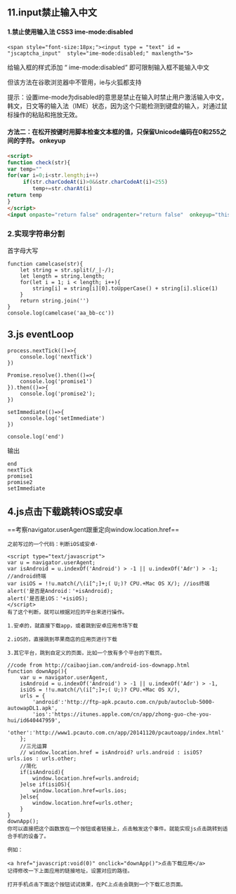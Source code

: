 ## 11.input禁止输入中文

 #### 1.禁止使用输入法 CSS3 ime-mode:disabled

```
<span style="font-size:18px;"><input type = "text" id = "jscaptcha_input"  style="ime-mode:disabled;" maxlength="5>
```

给输入框的样式添加 “ ime-mode:disabled” 即可限制输入框不能输入中文

但该方法在谷歌浏览器中不管用，ie与火狐都支持

 提示：设置ime-mode为disabled的意思是禁止在输入时禁止用户激活输入中文，韩文，日文等的输入法（IME）状态，因为这个只能检测到键盘的输入，对通过鼠标操作的粘贴和拖放无效。

#### 方法二：在松开按键时用脚本检查文本框的值，只保留Unicode编码在0和255之间的字符。 onkeyup

```html
<script> 
function check(str){ 
var temp="" 
for(var i=0;i<str.length;i++) 
     if(str.charCodeAt(i)>0&&str.charCodeAt(i)<255) 
        temp+=str.charAt(i) 
return temp 
} 
</script> 
<input onpaste="return false" ondragenter="return false"  onkeyup="this.value=check(this.value)">
```

 ### 2.实现字符串分割

首字母大写

```
function camelcase(str){
    let string = str.split(/_|-/);
    let length = string.length;
    for(let i = 1; i < length; i++){
        string[i] = string[i][0].toUpperCase() + string[i].slice(1)
    }
    return string.join('')
}
console.log(camelcase('aa_bb-cc'))
```

## 3.js eventLoop

````
process.nextTick(()=>{
    console.log('nextTick')
})

Promise.resolve().then(()=>{
    console.log('promise1')
}).then(()=>{
    console.log('promise2');
})

setImmediate(()=>{
    console.log('setImmediate')
})

console.log('end')
````

输出

```
end
nextTick
promise1
promise2
setImmediate
```



## 4.js点击下载跳转iOS或安卓

==考察navigator.userAgent跟重定向window.location.href==

```
之前写过的一个代码：判断iOS或安卓·

<script type="text/javascript">
var u = navigator.userAgent;
var isAndroid = u.indexOf('Android') > -1 || u.indexOf('Adr') > -1; //android终端
var isiOS = !!u.match(/\(i[^;]+;( U;)? CPU.+Mac OS X/); //ios终端
alert('是否是Android：'+isAndroid);
alert('是否是iOS：'+isiOS);
</script>
有了这个判断，就可以根据对应的平台来进行操作。

1.安卓的，就直接下载app，或者跳到安卓应用市场下载

2.iOS的，直接跳到苹果商店的应用页进行下载

3.其它平台，跳到自定义的页面，比如一个放有多个平台的下载页。

//code from http://caibaojian.com/android-ios-downapp.html
function downApp(){
	var u = navigator.userAgent, 
	isAndroid = u.indexOf('Android') > -1 || u.indexOf('Adr') > -1,
	isiOS = !!u.match(/\(i[^;]+;( U;)? CPU.+Mac OS X/),
	urls = {
		'android':'http://ftp-apk.pcauto.com.cn/pub/autoclub-5000-autowapDL1.apk',
		'ios':'https://itunes.apple.com/cn/app/zhong-guo-che-you-hui/id640447959',
		'other':'http://www1.pcauto.com.cn/app/20141120/pcautoapp/index.html'
	};
	//三元运算
	// window.location.href = isAndroid? urls.android : isiOS? urls.ios : urls.other;
	//简化
	if(isAndroid){
		window.location.href=urls.android;
	}else if(isiOS){
		window.location.href=urls.ios;
	}else{
		window.location.href=urls.other;
	}
}
downApp();
你可以直接把这个函数放在一个按钮或者链接上，点击触发这个事件。就能实现js点击跳转到适合手机的设备了。

例如：

<a href="javascript:void(0)" onclick="downApp()">点击下载应用</a>
记得修改一下上面应用的链接地址，设置对应的路径。

打开手机点击下面这个按钮试试效果，在PC上点击会跳到一个下载汇总页面。
```
